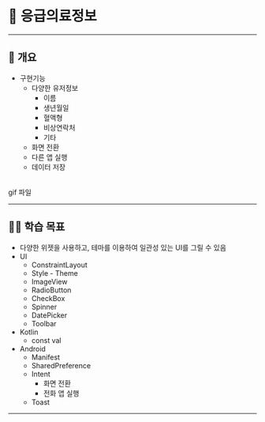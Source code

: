 # 📢 응급의료정보

---
## 📌 개요
- 구현기능
  - 다양한 유저정보
    - 이름
    - 생년월일
    - 혈액형
    - 비상연락처
    - 기타
  - 화면 전환
  - 다른 앱 실행
  - 데이터 저장

<br>
gif 파일

<br>

---
## 💪🏻 학습 목표
- 다양한 위젯을 사용하고, 테마를 이용하여 일관성 있는 UI를 그릴 수 있음
- UI
  - ConstraintLayout
  - Style - Theme
  - ImageView
  - RadioButton
  - CheckBox
  - Spinner
  - DatePicker
  - Toolbar
- Kotlin
  - const val
- Android
  - Manifest
  - SharedPreference
  - Intent
    - 화면 전환
    - 전화 앱 실행
  - Toast

---

